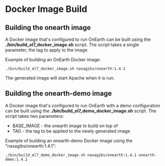 # Docker Image Build

## Building the onearth image

A Docker image that's configured to run OnEarth can be built using the **./bin/build_el7_docker_image.sh** script.  The script takes a single parameter, the tag to apply to the image.

Example of building an OnEarth Docker image:

`./bin/build_el7_docker_image.sh nasagibs/onearth:1.4.1`

The generated image will start Apache when it is run.

## Building the onearth-demo image

A Docker image that's configured to run OnEarth with a demo configuration can be
built using the **./bin/build_el7_demo_docker_image.sh** script.  The script
takes two parameters:

* BASE_IMAGE - the onearth image to build on top of
* TAG - the tag to be applied to the newly generated image

Example of building an onearth-demo Docker image using the
"nasagibs/onearth:1.4.1":

`./bin/build_el7_demo_docker_image.sh nasagibs/onearth:1.4.1 onearth-demo:1.4.1`
